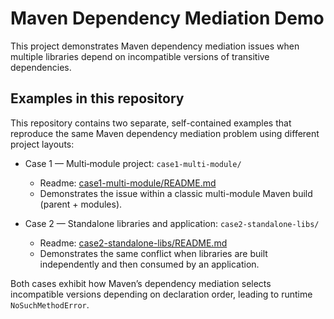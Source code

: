 # Maven Dependency Mediation Demo

This project demonstrates Maven dependency mediation issues when multiple libraries depend on incompatible versions of transitive dependencies.

## Examples in this repository

This repository contains two separate, self-contained examples that reproduce the same Maven dependency mediation problem using different project layouts:

- Case 1 — Multi‑module project: `case1-multi-module/`
  - Readme: [case1-multi-module/README.md](case1-multi-module/README.md)
  - Demonstrates the issue within a classic multi-module Maven build (parent + modules).

- Case 2 — Standalone libraries and application: `case2-standalone-libs/`
  - Readme: [case2-standalone-libs/README.md](case2-standalone-libs/README.md)
  - Demonstrates the same conflict when libraries are built independently and then consumed by an application.

Both cases exhibit how Maven’s dependency mediation selects incompatible versions depending on declaration order, leading to runtime `NoSuchMethodError`.
